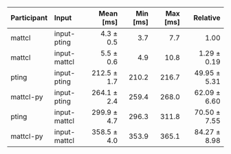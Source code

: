 | Participant | Input | Mean [ms] | Min [ms] | Max [ms] | Relative |
|:---|:---|---:|---:|---:|---:|
| mattcl | input-pting | 4.3 ± 0.5 | 3.7 | 7.7 | 1.00 |
| mattcl | input-mattcl | 5.5 ± 0.6 | 4.9 | 10.8 | 1.29 ± 0.19 |
| pting | input-pting | 212.5 ± 1.7 | 210.2 | 216.7 | 49.95 ± 5.31 |
| mattcl-py | input-pting | 264.1 ± 2.4 | 259.4 | 268.0 | 62.09 ± 6.60 |
| pting | input-mattcl | 299.9 ± 4.7 | 296.3 | 311.8 | 70.50 ± 7.55 |
| mattcl-py | input-mattcl | 358.5 ± 4.0 | 353.9 | 365.1 | 84.27 ± 8.98 |
